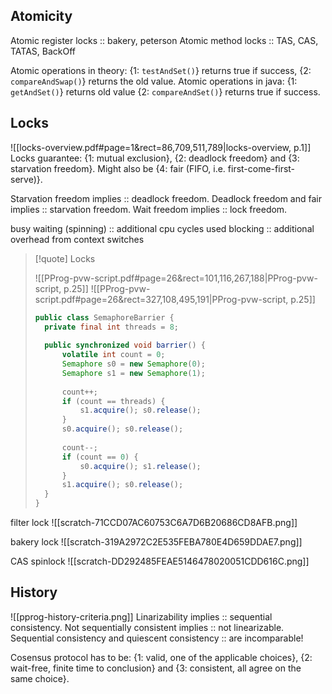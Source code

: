 
## Atomicity
Atomic register locks :: bakery, peterson
Atomic method locks :: TAS, CAS, TATAS, BackOff

Atomic operations in theory: {1: `testAndSet()`} returns true if success, {2: `compareAndSwap()`} returns the old value.
Atomic operations in java: {1: `getAndSet()`} returns old value {2: `compareAndSet()`} returns true if success.



## Locks
![[locks-overview.pdf#page=1&rect=86,709,511,789|locks-overview, p.1]]
Locks guarantee: {1: mutual exclusion}, {2: deadlock freedom} and {3: starvation freedom}. Might also be {4: fair (FIFO, i.e. first-come-first-serve)}.

Starvation freedom implies :: deadlock freedom.
Deadlock freedom and fair implies :: starvation freedom.
Wait freedom implies :: lock freedom.

busy waiting (spinning) :: additional cpu cycles used
blocking :: additional overhead from context switches

>[!quote] Locks
>
> ![[PProg-pvw-script.pdf#page=26&rect=101,116,267,188|PProg-pvw-script, p.25]]
> ![[PProg-pvw-script.pdf#page=26&rect=327,108,495,191|PProg-pvw-script, p.25]]
> ```java
> public class SemaphoreBarrier {
> 	private final int threads = 8;
> 	
> 	public synchronized void barrier() {
> 		volatile int count = 0;
> 		Semaphore s0 = new Semaphore(0);
> 		Semaphore s1 = new Semaphore(1);
> 		
> 		count++;
> 		if (count == threads) {
> 			s1.acquire(); s0.release();
> 		}
> 		s0.acquire(); s0.release();
> 		
> 		count--;
> 		if (count == 0) {
> 			s0.acquire(); s1.release();
> 		}
> 		s1.acquire(); s0.release();
> 	}
> }
> ```
>

<!--
```pseudo
int threads = number of threads
int[] level(threads)
int[] lastEnter(threads)

lock(me) {
	for (i = 1, threads) {
		level[me] = 1;
		lastEnter[i] = me;
		bool meLast = lastEnter[i] == me;
		bool othersFirst = exists(k!=me), level[k] >= i;
		while (lastMe && othersFirst) {}
	}
}

unlock(me) {
	level[me] = 0;
}
```
-->


filter lock
![[scratch-71CCD07AC60753C6A7D6B20686CD8AFB.png]]


bakery lock
![[scratch-319A2972C2E535FEBA780E4D659DDAE7.png]]


CAS spinlock
![[scratch-DD292485FEAE5146478020051CDD616C.png]]


## History
![[pprog-history-criteria.png]]
Linarizability implies :: sequential consistency.
Not sequentially consistent implies :: not linearizable.
Sequential consistency and quiescent consistency :: are incomparable!


Cosensus protocol has to be: {1: valid, one of the applicable choices}, {2: wait-free, finite time to conclusion} and {3: consistent, all agree on the same choice}.
